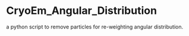 # CryoEm_Angular_Distribution
a python script to remove particles for re-weighting angular distribution.
